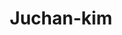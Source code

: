---
layout: member
title: Juchan-kim
position: Master student
image: /images/people/juchan-kim.jpg
---